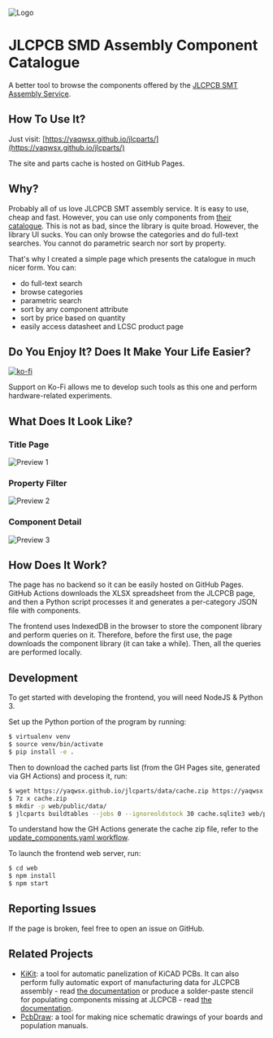 ![Logo](web/public/favicon.svg)

# JLCPCB SMD Assembly Component Catalogue

A better tool to browse the components offered by the [JLCPCB SMT Assembly
Service](https://jlcpcb.com/smt-assembly).

## How To Use It?

Just visit: [https://yaqwsx.github.io/jlcparts/](https://yaqwsx.github.io/jlcparts/)

The site and parts cache is hosted on GitHub Pages.

## Why?

Probably all of us love JLCPCB SMT assembly service. It is easy to use, cheap
and fast. However, you can use only components from [their
catalogue](https://jlcpcb.com/parts). This is not as bad, since the library is
quite broad. However, the library UI sucks. You can only browse the categories and do full-text searches. You cannot do parametric search nor sort by property.

That's why I created a simple page which presents the catalogue in much nicer
form. You can:
- do full-text search
- browse categories
- parametric search
- sort by any component attribute
- sort by price based on quantity
- easily access datasheet and LCSC product page

## Do You Enjoy It? Does It Make Your Life Easier?

[![ko-fi](https://www.ko-fi.com/img/githubbutton_sm.svg)](https://ko-fi.com/E1E2181LU)

Support on Ko-Fi allows me to develop such tools as this one and perform
hardware-related experiments.

## What Does It Look Like?

### Title Page

![Preview 1](https://user-images.githubusercontent.com/1590880/93708766-32ab0d80-fb39-11ea-8365-da2ca1b13d8b.jpg)

### Property Filter

![Preview 2](https://user-images.githubusercontent.com/1590880/93708599-e01d2180-fb37-11ea-96b6-5d5eb4e0f285.jpg)

### Component Detail

![Preview 3](https://user-images.githubusercontent.com/1590880/93708601-e0b5b800-fb37-11ea-84ed-6ba73f07911d.jpg)


## How Does It Work?

The page has no backend so it can be easily hosted on GitHub Pages.
GitHub Actions downloads the XLSX spreadsheet from the JLCPCB page, and then
a Python script processes it and generates a per-category JSON file with components.

The frontend uses IndexedDB in the browser to store the component library and
perform queries on it. Therefore, before the first use, the page downloads the
component library (it can take a while). Then, all the queries are performed
locally.

## Development

To get started with developing the frontend, you will need NodeJS & Python 3.

Set up the Python portion of the program by running:

```bash
$ virtualenv venv
$ source venv/bin/activate
$ pip install -e .
```

Then to download the cached parts list (from the GH Pages site, generated via GH Actions) and process it, run:

```bash
$ wget https://yaqwsx.github.io/jlcparts/data/cache.zip https://yaqwsx.github.io/jlcparts/data/cache.z0{1..8}
$ 7z x cache.zip
$ mkdir -p web/public/data/
$ jlcparts buildtables --jobs 0 --ignoreoldstock 30 cache.sqlite3 web/public/data
```

To understand how the GH Actions generate the cache zip file, refer to the
[update_components.yaml workflow](.github/workflows/update_components.yaml).

To launch the frontend web server, run:

```bash
$ cd web
$ npm install
$ npm start
```

## Reporting Issues

If the page is broken, feel free to open an issue on GitHub.

## Related Projects

- [KiKit](https://github.com/yaqwsx/KiKit): a tool for automatic panelization of
  KiCAD PCBs. It can also perform fully automatic export of manufacturing data
  for JLCPCB assembly - read [the
  documentation](https://github.com/yaqwsx/KiKit/blob/master/doc/fabrication/jlcpcb.md)
  or produce a solder-paste stencil for populating components missing at JLCPCB - read [the
  documentation](https://github.com/yaqwsx/KiKit/blob/master/doc/stencil.md).
- [PcbDraw](https://github.com/yaqwsx/PcbDraw): a tool for making nice schematic
  drawings of your boards and population manuals.
